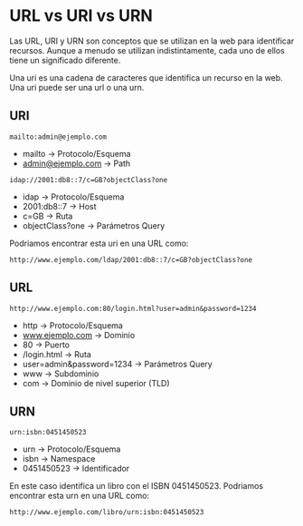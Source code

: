 # URL vs URI vs URN

Las URL, URI y URN son conceptos que se utilizan en la web para identificar recursos. Aunque a menudo se utilizan indistintamente, cada uno de ellos tiene un significado diferente.

Una uri es una cadena de caracteres que identifica un recurso en la web. Una uri puede ser una url o una urn.

## URI

```plaintext
mailto:admin@ejemplo.com
```
- mailto -> Protocolo/Esquema
- admin@ejemplo.com -> Path

```plaintext
idap://2001:db8::7/c=GB?objectClass?one
```
- idap -> Protocolo/Esquema
- 2001:db8::7 -> Host
- c=GB -> Ruta
- objectClass?one -> Parámetros Query

Podriamos encontrar esta uri en una URL como:

```plaintext
http://www.ejemplo.com/ldap/2001:db8::7/c=GB?objectClass?one
```

## URL

```plaintext
http://www.ejemplo.com:80/login.html?user=admin&password=1234
```

- http -> Protocolo/Esquema
- www.ejemplo.com -> Dominio
- 80 -> Puerto
- /login.html -> Ruta
- user=admin&password=1234 -> Parámetros Query
- www -> Subdominio
- com -> Dominio de nivel superior (TLD)


## URN

```plaintext
urn:isbn:0451450523
```

- urn -> Protocolo/Esquema
- isbn -> Namespace
- 0451450523 -> Identificador

En este caso identifica un libro con el ISBN 0451450523. Podriamos encontrar esta urn en una URL como:

```plaintext
http://www.ejemplo.com/libro/urn:isbn:0451450523
```